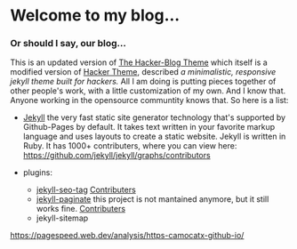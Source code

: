 # Welcome to my blog...
### Or should I say, our blog...

This is an updated version of [The Hacker-Blog Theme](https://github.com/tocttou/hacker-blog) which itself is a modified version of [Hacker Theme](https://github.com/pages-themes/hacker), described *a minimalistic, responsive jekyll theme built for hackers.*
All I am doing is putting pieces together of other people's work, with a little customization of my own. And I know that. Anyone working in the opensource communtity knows that. So here is a list:

- [Jekyll](https://github.com/jekyll/jekyll) the very fast static site generator technology that's supported by Github-Pages by default. It takes text written in your favorite markup language and uses layouts to create a static website. Jekyll is written in Ruby. It has 1000+ contributers, where you can view here: https://github.com/jekyll/jekyll/graphs/contributors

- plugins:
  - [jekyll-seo-tag](https://github.com/jekyll/jekyll-seo-tag) [Contributers](https://github.com/jekyll/jekyll-seo-tag/graphs/contributors)
  - [jekyll-paginate](https://github.com/jekyll/jekyll-paginate) this project is not mantained anymore, but it still works fine. [Contributers](https://github.com/jekyll/jekyll-paginate/graphs/contributors)
  - jekyll-sitemap


https://pagespeed.web.dev/analysis/https-camocatx-github-io/

